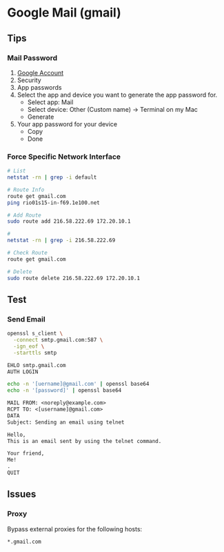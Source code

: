 # Google Mail (gmail)

## Tips

<!-- ### Less Secure Apps

https://myaccount.google.com/lesssecureapps?pli=1 -->

### Mail Password

1. [Google Account](https://myaccount.google.com/)
2. Security
3. App passwords
4. Select the app and device you want to generate the app password for.
   - Select app: Mail
   - Select device: Other (Custom name) -> Terminal on my Mac
   - Generate
5. Your app password for your device
   - Copy
   - Done

### Force Specific Network Interface

```sh
# List
netstat -rn | grep -i default

# Route Info
route get gmail.com
ping rio01s15-in-f69.1e100.net

# Add Route
sudo route add 216.58.222.69 172.20.10.1

#
netstat -rn | grep -i 216.58.222.69

# Check Route
route get gmail.com

# Delete
sudo route delete 216.58.222.69 172.20.10.1
```

## Test

### Send Email

```sh
openssl s_client \
  -connect smtp.gmail.com:587 \
  -ign_eof \
  -starttls smtp
```

```txt
EHLO smtp.gmail.com
AUTH LOGIN
```

```sh
echo -n '[uername]@gmail.com' | openssl base64
echo -n '[password]' | openssl base64
```

```txt
MAIL FROM: <noreply@example.com>
RCPT TO: <[username]@gmail.com>
DATA
Subject: Sending an email using telnet

Hello,
This is an email sent by using the telnet command.

Your friend,
Me!
.
QUIT
```

## Issues

### Proxy

Bypass external proxies for the following hosts:

```txt
*.gmail.com
```
